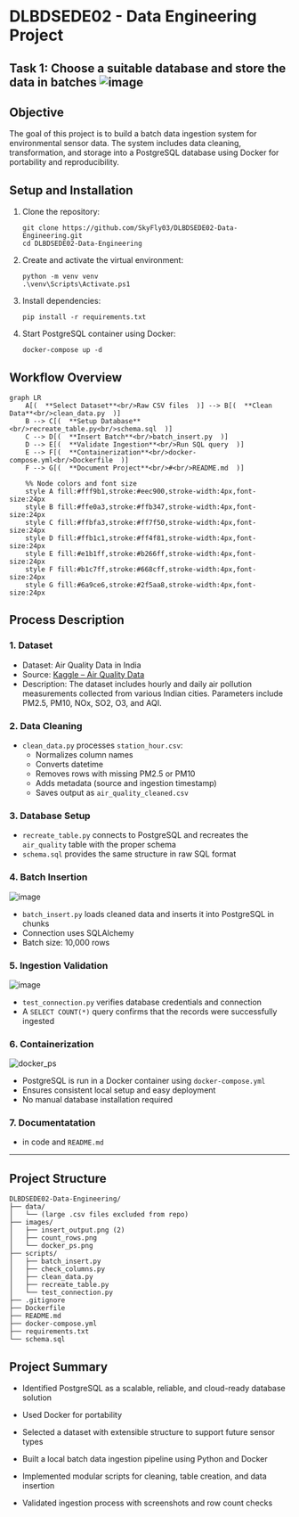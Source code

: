# DLBDSEDE02 - Data Engineering Project 
## Task 1: Choose a suitable database and store the data in batches ![image](https://github.com/user-attachments/assets/3aff3d58-18b9-45d9-8f60-27e15c71a301) 


## Objective

The goal of this project is to build a batch data ingestion system for environmental sensor data. The system includes data cleaning, transformation, and storage into a 
PostgreSQL database using Docker for portability and reproducibility.

## Setup and Installation

1. Clone the repository:
   ```
   git clone https://github.com/SkyFly03/DLBDSEDE02-Data-Engineering.git
   cd DLBDSEDE02-Data-Engineering
   ```

2. Create and activate the virtual environment:
   ```
   python -m venv venv
   .\venv\Scripts\Activate.ps1
   ```

3. Install dependencies:
   ```
   pip install -r requirements.txt
   ```

4. Start PostgreSQL container using Docker:
   ```
   docker-compose up -d
   ```

## Workflow Overview

```mermaid
graph LR
    A[(  **Select Dataset**<br/>Raw CSV files  )] --> B[(  **Clean Data**<br/>clean_data.py  )]
    B --> C[(  **Setup Database**<br/>recreate_table.py<br/>schema.sql  )]
    C --> D[(  **Insert Batch**<br/>batch_insert.py  )]
    D --> E[(  **Validate Ingestion**<br/>Run SQL query  )]
    E --> F[(  **Containerization**<br/>docker-compose.yml<br/>Dockerfile  )]
    F --> G[(  **Document Project**<br/>#<br/>README.md  )]

    %% Node colors and font size
    style A fill:#fff9b1,stroke:#eec900,stroke-width:4px,font-size:24px
    style B fill:#ffe0a3,stroke:#ffb347,stroke-width:4px,font-size:24px
    style C fill:#ffbfa3,stroke:#ff7f50,stroke-width:4px,font-size:24px
    style D fill:#ffb1c1,stroke:#ff4f81,stroke-width:4px,font-size:24px
    style E fill:#e1b1ff,stroke:#b266ff,stroke-width:4px,font-size:24px
    style F fill:#b1c7ff,stroke:#668cff,stroke-width:4px,font-size:24px
    style G fill:#6a9ce6,stroke:#2f5aa8,stroke-width:4px,font-size:24px
```

## Process Description

### 1. Dataset

* Dataset: Air Quality Data in India  
* Source: [Kaggle – Air Quality Data](https://www.kaggle.com/datasets/rohanrao/air-quality-data-in-india)  
* Description: The dataset includes hourly and daily air pollution measurements collected from various Indian cities. Parameters include PM2.5, PM10, NOx, SO2, O3, and AQI.

### 2. Data Cleaning

* `clean_data.py` processes `station_hour.csv`:
  - Normalizes column names
  - Converts datetime
  - Removes rows with missing PM2.5 or PM10
  - Adds metadata (source and ingestion timestamp)
  - Saves output as `air_quality_cleaned.csv`

### 3. Database Setup

* `recreate_table.py` connects to PostgreSQL and recreates the `air_quality` table with the proper schema
* `schema.sql` provides the same structure in raw SQL format

### 4. Batch Insertion

![image](https://github.com/user-attachments/assets/1ad436fc-dc32-49db-b9d3-95a7ec308355)
* `batch_insert.py` loads cleaned data and inserts it into PostgreSQL in chunks
* Connection uses SQLAlchemy
* Batch size: 10,000 rows

### 5. Ingestion Validation


![image](https://github.com/user-attachments/assets/d321e1e4-ce14-4cb6-aae7-3e55a54768a0)
* `test_connection.py` verifies database credentials and connection
* A `SELECT COUNT(*)` query confirms that the records were successfully ingested

### 6. Containerization

  ![docker_ps](https://github.com/user-attachments/assets/57fe8020-e05f-489b-aa78-9d1fafe8df37)
* PostgreSQL is run in a Docker container using `docker-compose.yml`
* Ensures consistent local setup and easy deployment
* No manual database installation required

### 7. Documentatation

* in code and `README.md`
---

## Project Structure

```
DLBDSEDE02-Data-Engineering/
├── data/
│   └── (large .csv files excluded from repo)
├── images/
│   ├── insert_output.png (2)
│   ├── count_rows.png
│   └── docker_ps.png
├── scripts/
│   ├── batch_insert.py 
│   ├── check_columns.py 
│   ├── clean_data.py
│   ├── recreate_table.py
│   └── test_connection.py
├── .gitignore 
├── Dockerfile
├── README.md
├── docker-compose.yml
├── requirements.txt
└── schema.sql
```

## Project Summary

- Identified PostgreSQL as a scalable, reliable, and cloud-ready database solution
- Used Docker for portability
- Selected a dataset with extensible structure to support future sensor types 

- Built a local batch data ingestion pipeline using Python and Docker
- Implemented modular scripts for cleaning, table creation, and data insertion
- Validated ingestion process with screenshots and row count checks
